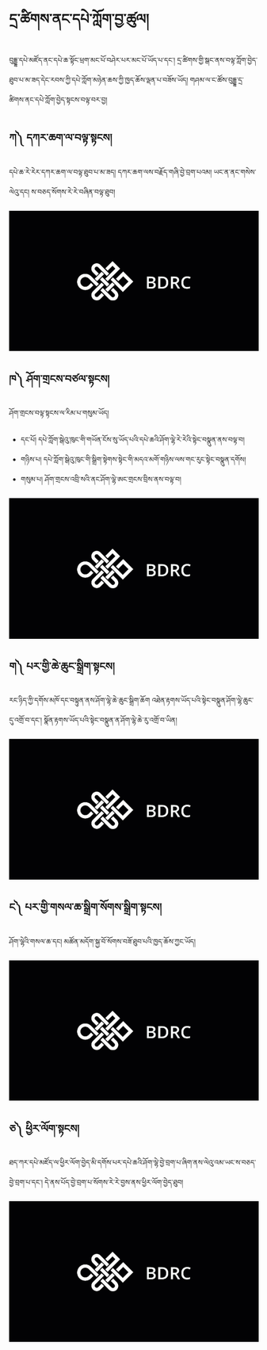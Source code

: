 #  དྲ་ཚིགས་ནང་དཔེ་ཀློག་བྱ་ཚུལ།
བུདྡྷ་དཔེ་མཛོད་ནང་དཔེ་ཆ་སྟོང་ཕྲག་མང་པོ་བཤེར་པར་མང་པོ་ཡོད་པ་དང་། དྲ་ཚིགས་གྱི་སྒང་ནས་བལྟ་ཀློག་བྱེད་ཐུབ་པ་མ་ཟད་དེང་རབས་ཀྱི་དཔེ་ཀློག་མཉེན་ཆས་ཀྱི་ཁྱད་ཆོས་ལྡན་པ་བཟོས་ཡོད། གཤམ་ལ་ང་ཚོས་བུདྡྷ་དྲ་ཚིགས་ནང་དཔེ་ཀློག་བྱེད་སྟངས་བལྟ་བར་བྱ།
## ཀ༽ དཀར་ཆག་ལ་བལྟ་སྟངས།
དཔེ་ཆ་རེ་རེར་དཀར་ཆག་ལ་བལྟ་ཐུབ་པ་མ་ཟད། དཀར་ཆག་ལས་བརྗོད་གཞི་བྱེ་བྲག་པའམ། ཡང་ན་ནང་གསེས་ལེའུ་དང། ས་བཅད་སོགས་རེ་རེ་བཞིན་བལྟ་ཐུབ།

![800](images/001.gif)

## ཁ༽ ཤོག་གྲངས་བཙལ་སྟངས།
ཤོག་གྲངས་བལྟ་སྟངས་ལ་རིམ་པ་གསུམ་ཡོད། 
- དང་པོ། དཔེ་ཀློག་སྒེའུ་ཁུང་གི་གཡོན་ངོས་སུ་ཡོད་པའི་དཔེ་ཆའི་ཤོག་ལྷེ་རེ་རེའི་སྟེང་བསྣུན་ནས་བལྟ་བ། 
- གཉིས་པ། དཔེ་ཀློག་སྒེའུ་ཁུང་གི་སྒྲིག་སྟེགས་སྟེང་གི་མདའ་མགོ་གཉིས་ལས་གང་རུང་སྟེང་བསྣུན་དགོས།
- གསུམ་པ། ཤོག་གྲངས་འབྲི་སའི་ནང་ཤོག་ལྷེ་ཨང་གྲངས་བྲིས་ནས་བལྟ་བ།

![800](images/002.gif)

## ག༽ པར་གྱི་ཆེ་ཆུང་སྒྲིག་སྟངས།
རང་ཉིད་ཀྱི་དགོས་མཁོ་དང་བསྟུན་ནས་ཤོག་ལྷེ་ཆེ་ཆུང་སྒྲིག་ཆོག འཐེན་རྟགས་ཡོད་པའི་སྟེང་བསྣུན་ཤོག་ལྷེ་ཆུང་དུ་འགྲོ་བ་དང་། སྣོན་རྟགས་ཡོད་པའི་སྟེང་བསྣུན་ན་ཤོག་ལྷེ་ཆེ་རུ་འགྲོ་བ་ཡིན། 

![800](images/003a.gif)

## ང༽ པར་གྱི་གསལ་ཆ་སྒྲིག་སོགས་སྒྲིག་སྟངས།
ཤོག་ལྷེའི་གསལ་ཆ་དང། མཚོན་མདོག་སྐྱ་བོ་སོགས་བཟོ་ཐུབ་པའི་ཁྱད་ཆོས་ཀྱང་ཡོད།

![800](images/004.gif)

 ## ཅ༽ ཕྱིར་ལོག་སྟངས།
 ཐད་ཀར་དཔེ་མཛོད་ལ་ཕྱིར་ལོག་བྱེད་མི་དགོས་པར་དཔེ་ཆའི་ཤོག་ལྷེ་བྱེ་བྲག་པ་ཞིག་ནས་ལེའུ་འམ་ཡང་ས་བཅད་བྱེ་བྲག་པ་དང་། དེ་ནས་པོད་བྱེ་བྲག་པ་སོགས་རེ་རེ་བྱས་ནས་ཕྱིར་ལོག་བྱེད་ཐུབ།
 
 ![800](images/005.gif)

